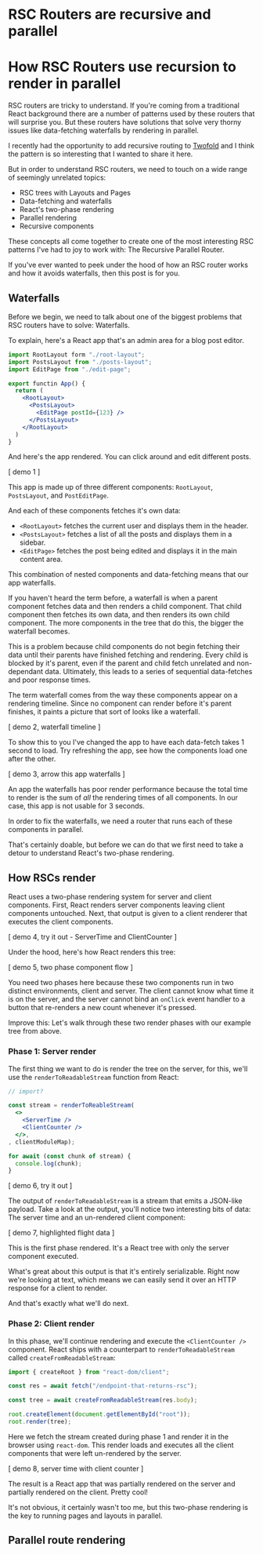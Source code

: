 # RSC Routers are recursive and parallel

# How RSC Routers use recursion to render in parallel

RSC routers are tricky to understand. If you're coming from a traditional React background there are a number of patterns used by these routers that will surprise you. But these routers have solutions that solve very thorny issues like data-fetching waterfalls by rendering in parallel.

I recently had the opportunity to add recursive routing to [Twofold]() and I think the pattern is so interesting that I wanted to share it here.

But in order to understand RSC routers, we need to touch on a wide range of seemingly unrelated topics:

- RSC trees with Layouts and Pages
- Data-fetching and waterfalls
- React's two-phase rendering
- Parallel rendering
- Recursive components

These concepts all come together to create one of the most interesting RSC patterns I've had to joy to work with: The Recursive Parallel Router.

If you've ever wanted to peek under the hood of how an RSC router works and how it avoids waterfalls, then this post is for you.

## Waterfalls

Before we begin, we need to talk about one of the biggest problems that RSC routers have to solve: Waterfalls.

To explain, here's a React app that's an admin area for a blog post editor.

```jsx
import RootLayout form "./root-layout";
import PostsLayout from "./posts-layout";
import EditPage from "./edit-page";

export functin App() {
  return (
    <RootLayout>
      <PostsLayout>
        <EditPage postId={123} />
      </PostsLayout>
    </RootLayout>
  )
}
```

And here's the app rendered. You can click around and edit different posts.

\[ demo 1 \]

This app is made up of three different components: `RootLayout`, `PostsLayout`, and `PostEditPage`.

And each of these components fetches it's own data:

- `<RootLayout>` fetches the current user and displays them in the header.
- `<PostsLayout>` fetches a list of all the posts and displays them in a sidebar.
- `<EditPage>` fetches the post being edited and displays it in the main content area.

This combination of nested components and data-fetching means that our app waterfalls.

If you haven't heard the term before, a waterfall is when a parent component fetches data and then renders a child component. That child component then fetches its own data, and then renders its own child component. The more components in the tree that do this, the bigger the waterfall becomes.

This is a problem because child components do not begin fetching their data until their parents have finished fetching and rendering. Every child is blocked by it's parent, even if the parent and child fetch unrelated and non-dependant data. Ultimately, this leads to a series of sequential data-fetches and poor response times.

The term waterfall comes from the way these components appear on a rendering timeline. Since no component can render before it's parent finishes, it paints a picture that sort of looks like a waterfall.

\[ demo 2, waterfall timeline \]

To show this to you I've changed the app to have each data-fetch takes 1 second to load. Try refreshing the app, see how the components load one after the other.

\[ demo 3, arrow this app waterfalls \]

An app the waterfalls has poor render performance because the total time to render is the sum of _all_ the rendering times of all components. In our case, this app is not usable for 3 seconds.

In order to fix the waterfalls, we need a router that runs each of these components in parallel.

That's certainly doable, but before we can do that we first need to take a detour to understand React's two-phase rendering.

## How RSCs render

React uses a two-phase rendering system for server and client components. First, React renders server components leaving client components untouched. Next, that output is given to a client renderer that executes the client components.

\[ demo 4, try it out - ServerTime and ClientCounter \]

Under the hood, here's how React renders this tree:

\[ demo 5, two phase component flow \]

You need two phases here because these two components run in two distinct environments, client and server. The client cannot know what time it is on the server, and the server cannot bind an `onClick` event handler to a button that re-renders a new count whenever it's pressed.

Improve this: Let's walk through these two render phases with our example tree from above.

### Phase 1: Server render

The first thing we want to do is render the tree on the server, for this, we'll use the `renderToReadableStream` function from React:

```jsx
// import?

const stream = renderToReableStream(
  <>
    <ServerTime />
    <ClientCounter />
  </>,
, clientModuleMap);

for await (const chunk of stream) {
  console.log(chunk);
}
```

\[ demo 6, try it out \]

The output of `renderToReadableStream` is a stream that emits a JSON-like payload. Take a look at the output, you'll notice two interesting bits of data: The server time and an un-rendered client component:

\[ demo 7, highlighted flight data \]

This is the first phase rendered. It's a React tree with only the server component executed.

What's great about this output is that it's entirely serializable. Right now we're looking at text, which means we can easily send it over an HTTP response for a client to render.

And that's exactly what we'll do next.

### Phase 2: Client render

In this phase, we'll continue rendering and execute the `<ClientCounter />` component. React ships with a counterpart to `renderToReadableStream` called `createFromReadableStream`:

```js
import { createRoot } from "react-dom/client";

const res = await fetch("/endpoint-that-returns-rsc");

const tree = await createFromReadableStream(res.body);

root.createElement(document.getElementById("root"));
root.render(tree);
```

Here we fetch the stream created during phase 1 and render it in the browser using `react-dom`. This render loads and executes all the client components that were left un-rendered by the server.

\[ demo 8, server time with client counter \]

The result is a React app that was partially rendered on the server and partially rendered on the client. Pretty cool!

It's not obvious, it certainly wasn't too me, but this two-phase rendering is the key to running pages and layouts in parallel.

## Parallel route rendering
